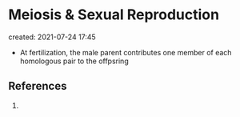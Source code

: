 # Meiosis & Sexual Reproduction
created: 2021-07-24 17:45

* At fertilization, the male parent contributes one member of each homologous pair to the offpsring

## References
1. 